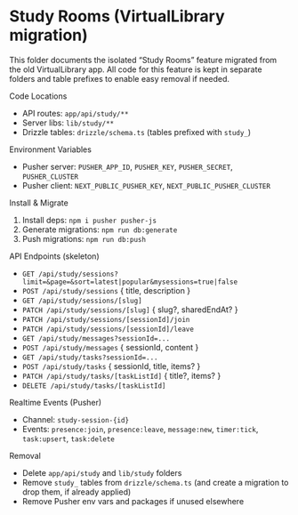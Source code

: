 Study Rooms (VirtualLibrary migration)
=====================================

This folder documents the isolated “Study Rooms” feature migrated from the old VirtualLibrary app. All code for this feature is kept in separate folders and table prefixes to enable easy removal if needed.

Code Locations
- API routes: `app/api/study/**`
- Server libs: `lib/study/**`
- Drizzle tables: `drizzle/schema.ts` (tables prefixed with `study_`)

Environment Variables
- Pusher server: `PUSHER_APP_ID`, `PUSHER_KEY`, `PUSHER_SECRET`, `PUSHER_CLUSTER`
- Pusher client: `NEXT_PUBLIC_PUSHER_KEY`, `NEXT_PUBLIC_PUSHER_CLUSTER`

Install & Migrate
1) Install deps: `npm i pusher pusher-js`
2) Generate migrations: `npm run db:generate`
3) Push migrations: `npm run db:push`

API Endpoints (skeleton)
- `GET /api/study/sessions?limit=&page=&sort=latest|popular&mysessions=true|false`
- `POST /api/study/sessions` { title, description }
- `GET /api/study/sessions/[slug]`
- `PATCH /api/study/sessions/[slug]` { slug?, sharedEndAt? }
- `PATCH /api/study/sessions/[sessionId]/join`
- `PATCH /api/study/sessions/[sessionId]/leave`
- `GET /api/study/messages?sessionId=...`
- `POST /api/study/messages` { sessionId, content }
- `GET /api/study/tasks?sessionId=...`
- `POST /api/study/tasks` { sessionId, title, items? }
- `PATCH /api/study/tasks/[taskListId]` { title?, items? }
- `DELETE /api/study/tasks/[taskListId]`

Realtime Events (Pusher)
- Channel: `study-session-{id}`
- Events: `presence:join`, `presence:leave`, `message:new`, `timer:tick`, `task:upsert`, `task:delete`

Removal
- Delete `app/api/study` and `lib/study` folders
- Remove `study_` tables from `drizzle/schema.ts` (and create a migration to drop them, if already applied)
- Remove Pusher env vars and packages if unused elsewhere

